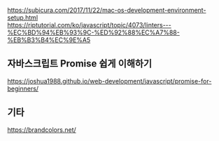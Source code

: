 https://subicura.com/2017/11/22/mac-os-development-environment-setup.html<br>
https://riptutorial.com/ko/javascript/topic/4073/linters---%EC%BD%94%EB%93%9C-%ED%92%88%EC%A7%88-%EB%B3%B4%EC%9E%A5

## 자바스크립트 Promise 쉽게 이해하기
https://joshua1988.github.io/web-development/javascript/promise-for-beginners/

## 기타
https://brandcolors.net/
